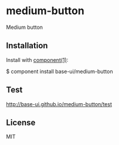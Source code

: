 medium-button
==========

Medium button

## Installation
Install with [component(1)](http://component.io):

  $ component install base-ui/medium-button

## Test
http://base-ui.github.io/medium-button/test   

## License
MIT
